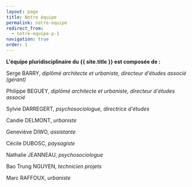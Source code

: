 ```yaml
---
layout: page
title: Notre équipe
permalink: notre-equipe
redirect_from:
  - notre-equipe-p-1
navigation: true
order: 1
---
```


__L'équipe pluridisciplinaire du {{ site.title }} est composée de :__

Serge BARRY, _diplômé architecte et urbaniste, directeur d'études associé (gérant)_

Philippe BEGUEY, _diplômé architecte et urbaniste, directeur d'études associé_

Sylvie DARREGERT, _psychosociologue, directrice d'études_

Candie DELMONT, _urbaniste_

Geneviève DIWO, _assistante_

Cécile DUBOSC, _paysagiste_

Nathalie JEANNEAU, _psychosociologue_

Bao Trung NGUYEN, _technicien projets_

Marc RAFFOUX, _urbaniste_
